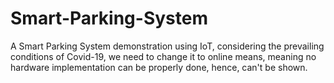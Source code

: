 # Smart-Parking-System
A Smart Parking System demonstration using IoT, considering the prevailing conditions of Covid-19, we need to change it to online means, meaning no hardware implementation can be properly done, hence, can't be shown.
